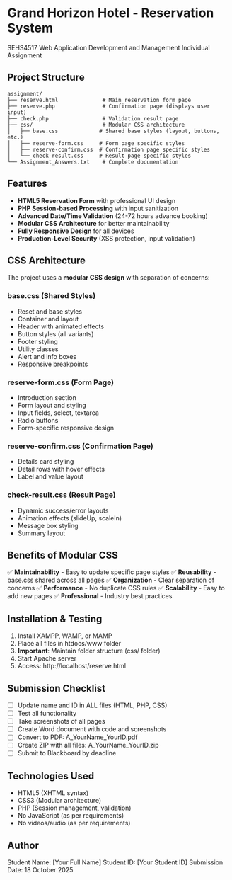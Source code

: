 # Grand Horizon Hotel - Reservation System

SEHS4517 Web Application Development and Management
Individual Assignment

## Project Structure

```
assignment/
├── reserve.html              # Main reservation form page
├── reserve.php               # Confirmation page (displays user input)
├── check.php                 # Validation result page
├── css/                      # Modular CSS architecture
│   ├── base.css             # Shared base styles (layout, buttons, etc.)
│   ├── reserve-form.css     # Form page specific styles
│   ├── reserve-confirm.css  # Confirmation page specific styles
│   └── check-result.css     # Result page specific styles
└── Assignment_Answers.txt    # Complete documentation
```

## Features

- **HTML5 Reservation Form** with professional UI design
- **PHP Session-based Processing** with input sanitization
- **Advanced Date/Time Validation** (24-72 hours advance booking)
- **Modular CSS Architecture** for better maintainability
- **Fully Responsive Design** for all devices
- **Production-Level Security** (XSS protection, input validation)

## CSS Architecture

The project uses a **modular CSS design** with separation of concerns:

### base.css (Shared Styles)
- Reset and base styles
- Container and layout
- Header with animated effects
- Button styles (all variants)
- Footer styling
- Utility classes
- Alert and info boxes
- Responsive breakpoints

### reserve-form.css (Form Page)
- Introduction section
- Form layout and styling
- Input fields, select, textarea
- Radio buttons
- Form-specific responsive design

### reserve-confirm.css (Confirmation Page)
- Details card styling
- Detail rows with hover effects
- Label and value layout

### check-result.css (Result Page)
- Dynamic success/error layouts
- Animation effects (slideUp, scaleIn)
- Message box styling
- Summary layout

## Benefits of Modular CSS

✅ **Maintainability** - Easy to update specific page styles
✅ **Reusability** - base.css shared across all pages
✅ **Organization** - Clear separation of concerns
✅ **Performance** - No duplicate CSS rules
✅ **Scalability** - Easy to add new pages
✅ **Professional** - Industry best practices

## Installation & Testing

1. Install XAMPP, WAMP, or MAMP
2. Place all files in htdocs/www folder
3. **Important**: Maintain folder structure (css/ folder)
4. Start Apache server
5. Access: http://localhost/reserve.html

## Submission Checklist

- [ ] Update name and ID in ALL files (HTML, PHP, CSS)
- [ ] Test all functionality
- [ ] Take screenshots of all pages
- [ ] Create Word document with code and screenshots
- [ ] Convert to PDF: A_YourName_YourID.pdf
- [ ] Create ZIP with all files: A_YourName_YourID.zip
- [ ] Submit to Blackboard by deadline

## Technologies Used

- HTML5 (XHTML syntax)
- CSS3 (Modular architecture)
- PHP (Session management, validation)
- No JavaScript (as per requirements)
- No videos/audio (as per requirements)

## Author

Student Name: [Your Full Name]
Student ID: [Your Student ID]
Submission Date: 18 October 2025
